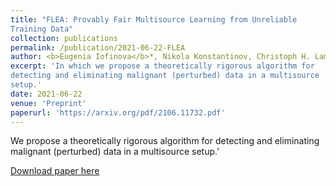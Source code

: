 ```yaml
---
title: "FLEA: Provably Fair Multisource Learning from Unreliable
Training Data"
collection: publications
permalink: /publication/2021-06-22-FLEA
author: <b>Eugenia Iofinova</b>*, Nikola Konstantinov, Christoph H. Lampert
excerpt: 'In which we propose a theoretically rigorous algorithm for
detecting and eliminating malignant (perturbed) data in a multisource
setup.'
date: 2021-06-22
venue: 'Preprint'
paperurl: 'https://arxiv.org/pdf/2106.11732.pdf'
---
```

We propose a theoretically rigorous algorithm for
detecting and eliminating malignant (perturbed) data in a multisource
setup.'

[Download paper here](https://arxiv.org/pdf/2106.11732.pdf)

